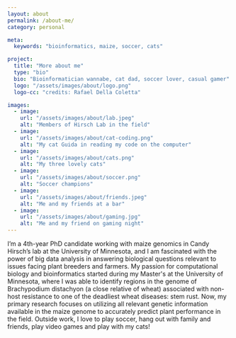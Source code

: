 ```yaml
---
layout: about
permalink: /about-me/
category: personal

meta:
  keywords: "bioinformatics, maize, soccer, cats"

project:
  title: "More about me"
  type: "bio"
  bio: "Bioinformatician wannabe, cat dad, soccer lover, casual gamer"
  logo: "/assets/images/about/logo.png"
  logo-cc: "credits: Rafael Della Coletta"

images:
  - image:
    url: "/assets/images/about/lab.jpeg"
    alt: "Members of Hirsch Lab in the field"
  - image:
    url: "/assets/images/about/cat-coding.png"
    alt: "My cat Guida in reading my code on the computer"
  - image:
    url: "/assets/images/about/cats.png"
    alt: "My three lovely cats"
  - image:
    url: "/assets/images/about/soccer.png"
    alt: "Soccer champions"
  - image:
    url: "/assets/images/about/friends.jpeg"
    alt: "Me and my friends at a bar"
  - image:
    url: "/assets/images/about/gaming.jpg"
    alt: "Me and my friend on gaming night"
---
```

<p>I’m a 4th-year PhD candidate working with maize genomics in Candy Hirsch’s lab at the University of Minnesota, and I am fascinated with the power of big data analysis in answering biological questions relevant to issues facing plant breeders and farmers. My passion for computational biology and bioinformatics started during my Master's at the University of Minnesota, where I was able to identify regions in the genome of Brachypodium distachyon (a close relative of wheat) associated with non-host resistance to one of the deadliest wheat diseases: stem rust. Now, my primary research focuses on utilizing all relevant genetic information available in the maize genome to accurately predict plant performance in the field. Outside work, I love to play soccer, hang out with family and friends, play video games and play with my cats!</p>
